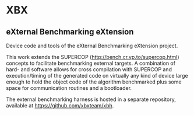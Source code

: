 # XBX
## eXternal Benchmarking eXtension

Device code and tools of the eXternal Benchmarking eXtension project.

This work extends the SUPERCOP (http://bench.cr.yp.to/supercop.html) concepts to facilitate benchmarking external targets. A combination of hard- and software allows for cross compilation with SUPERCOP and execution/timing of the generated code on virtually any kind of device large enough to hold the object code of the algorithm benchmarked plus some space for communication routines and a bootloader.

The external benchmarking harness is hosted in a separate repository, available at https://github.com/xbxteam/xbh.



